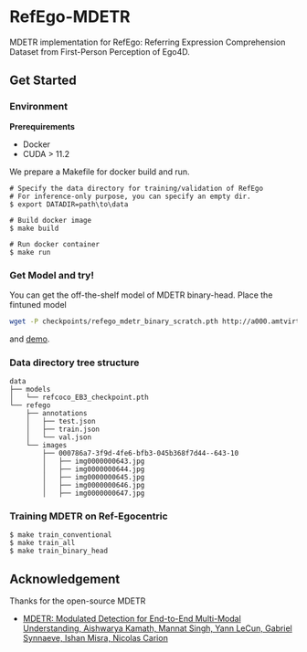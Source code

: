 # RefEgo-MDETR

MDETR implementation for RefEgo: Referring Expression Comprehension Dataset from First-Person Perception of Ego4D.

## Get Started

### Environment
**Prerequirements**
- Docker
- CUDA > 11.2

We prepare a Makefile for docker build and run.
```
# Specify the data directory for training/validation of RefEgo
# For inference-only purpose, you can specify an empty dir.
$ export DATADIR=path\to\data

# Build docker image
$ make build

# Run docker container
$ make run
```

### Get Model and try!
You can get the off-the-shelf model of MDETR binary-head. Place the fintuned model
```sh
wget -P checkpoints/refego_mdetr_binary_scratch.pth http://a000.amtvirtual.net/refego/checkpoints/refego_mdetr_binary_scratch.pth
```
and [demo](MDETR/MDETR_BH_inference.ipynb).

### Data directory tree structure
```
data
├── models
│   └── refcoco_EB3_checkpoint.pth
└── refego
    ├── annotations
    │   ├── test.json
    │   ├── train.json
    │   └── val.json
    └── images
        ├── 000786a7-3f9d-4fe6-bfb3-045b368f7d44--643-10
        │   ├── img0000000643.jpg
        │   ├── img0000000644.jpg
        │   ├── img0000000645.jpg
        │   ├── img0000000646.jpg
        │   ├── img0000000647.jpg
```

### Training MDETR on Ref-Egocentric
```
$ make train_conventional
$ make train_all
$ make train_binary_head
```

## Acknowledgement
Thanks for the open-source MDETR
* [MDETR: Modulated Detection for End-to-End Multi-Modal Understanding, Aishwarya Kamath, Mannat Singh, Yann LeCun, Gabriel Synnaeve, Ishan Misra, Nicolas Carion](https://github.com/ashkamath/mdetr)
